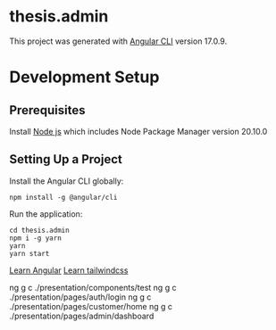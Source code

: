 # thesis.admin
This project was generated with [Angular CLI](https://angular.io/guide/setup-local) version 17.0.9.

# Development Setup
## Prerequisites
Install [Node js](https://nodejs.org/en/blog/release/v20.10.0) which includes Node Package Manager version 20.10.0

## Setting Up a Project
Install the Angular CLI globally:
```
npm install -g @angular/cli
```

Run the application:

```
cd thesis.admin
npm i -g yarn
yarn
yarn start
```

[Learn Angular](https://angular.io/docs)
[Learn tailwindcss](https://tailwindcss.com/docs/installation)

ng g c ./presentation/components/test
ng g c ./presentation/pages/auth/login
ng g c ./presentation/pages/customer/home
ng g c ./presentation/pages/admin/dashboard